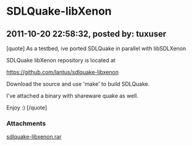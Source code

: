 # SDLQuake-libXenon

## 2011-10-20 22:58:32, posted by: tuxuser

[quote] As a testbed, ive ported SDLQuake in parallel with libSDLXenon  
   
 SDLQuake libXenon repository is located at  
   
 https://github.com/lantus/sdlquake-libxenon  
   
 Download the source and use 'make' to build SDLQuake.  
   
 I've attached a binary with shareware quake as well.  
   
 Enjoy :) [/quote]

### Attachments

[sdlquake-libxenon.rar](sdlquake-libxenon.rar)